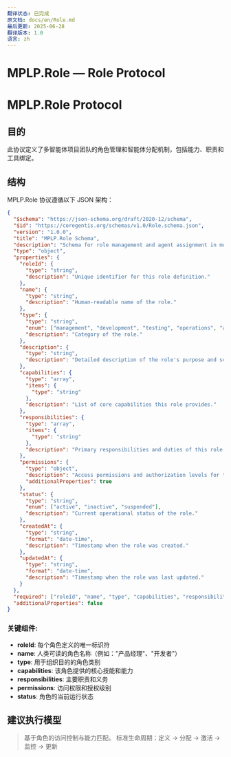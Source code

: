 ```yaml
---
翻译状态: 已完成
原文档: docs/en/Role.md
最后更新: 2025-06-28
翻译版本: 1.0
语言: zh
---
```


# MPLP.Role — Role Protocol

# MPLP.Role Protocol

## 目的
此协议定义了多智能体项目团队的角色管理和智能体分配机制，包括能力、职责和工具绑定。

## 结构

MPLP.Role 协议遵循以下 JSON 架构：

```json
{
  "$schema": "https://json-schema.org/draft/2020-12/schema",
  "$id": "https://coregentis.org/schemas/v1.0/Role.schema.json",
  "version": "1.0.0",
  "title": "MPLP.Role Schema",
  "description": "Schema for role management and agent assignment in multi-agent systems.",
  "type": "object",
  "properties": {
    "roleId": {
      "type": "string",
      "description": "Unique identifier for this role definition."
    },
    "name": {
      "type": "string",
      "description": "Human-readable name of the role."
    },
    "type": {
      "type": "string",
      "enum": ["management", "development", "testing", "operations", "analysis"],
      "description": "Category of the role."
    },
    "description": {
      "type": "string",
      "description": "Detailed description of the role's purpose and scope."
    },
    "capabilities": {
      "type": "array",
      "items": {
        "type": "string"
      },
      "description": "List of core capabilities this role provides."
    },
    "responsibilities": {
      "type": "array",
      "items": {
        "type": "string"
      },
      "description": "Primary responsibilities and duties of this role."
    },
    "permissions": {
      "type": "object",
      "description": "Access permissions and authorization levels for this role.",
      "additionalProperties": true
    },
    "status": {
      "type": "string",
      "enum": ["active", "inactive", "suspended"],
      "description": "Current operational status of the role."
    },
    "createdAt": {
      "type": "string",
      "format": "date-time",
      "description": "Timestamp when the role was created."
    },
    "updatedAt": {
      "type": "string",
      "format": "date-time",
      "description": "Timestamp when the role was last updated."
    }
  },
  "required": ["roleId", "name", "type", "capabilities", "responsibilities", "status", "createdAt"],
  "additionalProperties": false
}
```

### 关键组件:

- **roleId**: 每个角色定义的唯一标识符
- **name**: 人类可读的角色名称（例如："产品经理"、"开发者"）
- **type**: 用于组织目的的角色类别
- **capabilities**: 该角色提供的核心技能和能力
- **responsibilities**: 主要职责和义务
- **permissions**: 访问权限和授权级别
- **status**: 角色的当前运行状态

## 建议执行模型
> 基于角色的访问控制与能力匹配。
> 标准生命周期：定义 → 分配 → 激活 → 监控 → 更新